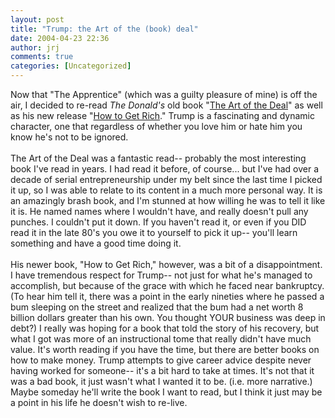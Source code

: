 ```yaml
---
layout: post
title: "Trump: the Art of the (book) deal"
date: 2004-04-23 22:36
author: jrj
comments: true
categories: [Uncategorized]
---
```

Now that "The Apprentice" (which was a guilty pleasure of mine) is off the air, I decided to re-read *The Donald's* old book "<a href="http://www.amazon.com/exec/obidos/ASIN/0446353256/jrjcriticaldo-20?dev-t=mason-wrapper%26camp=2025%26link_code=xm2">The Art of the Deal</a>" as well as his new release "<a href="http://www.amazon.com/exec/obidos/ASIN/1400063272/jrjcriticaldo-20?dev-t=mason-wrapper%26camp=2025%26link_code=xm2">How to Get Rich</a>." Trump is a fascinating and dynamic character, one that regardless of whether you love him or hate him you know he's not to be ignored.<br /><br />The Art of the Deal was a fantastic read-- probably the most interesting book I've read in years. I had read it before, of course... but I've had over a decade of serial entrepreneurship under my belt since the last time I picked it up, so I was able to relate to its content in a much more personal way. It is an amazingly brash book, and I'm stunned at how willing he was to tell it like it is. He named names where I wouldn't have, and really doesn't pull any punches. I couldn't put it down. If you haven't read it, or even if you DID read it in the late 80's you owe it to yourself to pick it up-- you'll learn something and have a good time doing it.<br /><br />His newer book, "How to Get Rich," however, was a bit of a disappointment. I have tremendous respect for Trump-- not just for what he's managed to accomplish, but because of the grace with which he faced near bankruptcy. (To hear him tell it, there was a point in the early nineties where he passed a bum sleeping on the street and realized that the bum had a net worth 8 billion dollars greater than his own. You thought YOUR business was deep in debt?) I really was hoping for a book that told the story of his recovery, but what I got was more of an instructional tome that really didn't have much value. It's worth reading if you have the time, but there are better books on how to make money. Trump attempts to give career advice despite never having worked for someone-- it's a bit hard to take at times. It's not that it was a bad book, it just wasn't what I wanted it to be. (i.e. more narrative.) Maybe someday he'll write the book I want to read, but I think it just may be a point in his life he doesn't wish to re-live.
